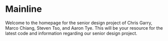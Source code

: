 Mainline
========

Welcome to the homepage for the senior design project of Chris Garry, Marco Chiang, Steven Tso, and Aaron Tye. This will be your resource for the latest code and information regarding our senior design project.
